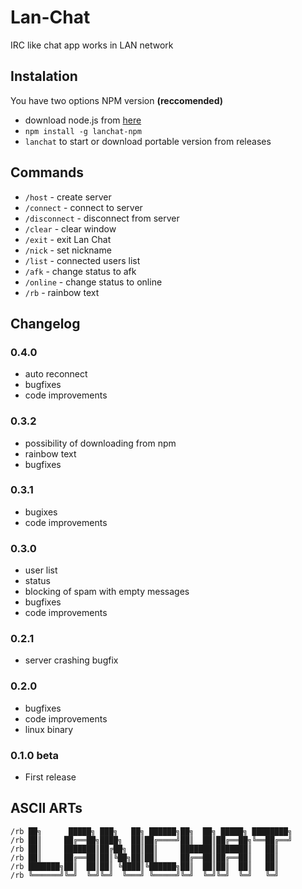 # Lan-Chat
IRC like chat app works in LAN network

## Instalation
You have two options
NPM version **(reccomended)**
* download node.js from [here](https://nodejs.org/en/download/)
* `npm install -g lanchat-npm`
* `lanchat` to start
or download portable version from releases

## Commands
* `/host` - create server
* `/connect` <ip> - connect to server
* `/disconnect` - disconnect from server
* `/clear` - clear window
* `/exit` - exit Lan Chat
* `/nick` <nickname> - set nickname
* `/list` - connected users list
* `/afk` - change status to afk
* `/online` - change status to online
* `/rb` - rainbow text

## Changelog

### 0.4.0
* auto reconnect
* bugfixes
* code improvements

### 0.3.2
* possibility of downloading from npm
* rainbow text
* bugfixes

### 0.3.1
* bugixes
* code improvements

### 0.3.0
* user list
* status
* blocking of spam with empty messages
* bugfixes
* code improvements

### 0.2.1
* server crashing bugfix

### 0.2.0
* bugfixes
* code improvements
* linux binary

### 0.1.0 beta
* First release


## ASCII ARTs

```
/rb ██╗      █████╗ ███╗   ██╗ ██████╗██╗  ██╗ █████╗ ████████╗
/rb ██║     ██╔══██╗████╗  ██║██╔════╝██║  ██║██╔══██╗╚══██╔══╝
/rb ██║     ███████║██╔██╗ ██║██║     ███████║███████║   ██║
/rb ██║     ██╔══██║██║╚██╗██║██║     ██╔══██║██╔══██║   ██║
/rb ███████╗██║  ██║██║ ╚████║╚██████╗██║  ██║██║  ██║   ██║
/rb ╚══════╝╚═╝  ╚═╝╚═╝  ╚═══╝ ╚═════╝╚═╝  ╚═╝╚═╝  ╚═╝   ╚═╝

```